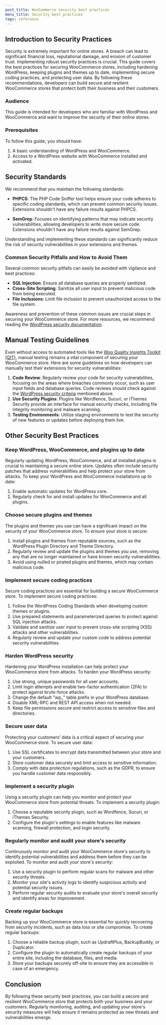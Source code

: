 ```yaml
---
post_title: WooCommerce security best practices
menu_title: Security best practices
tags: reference
---
```


## Introduction to Security Practices

Security is extremely important for online stores. A breach can lead to significant financial loss, reputational damage, and erosion of customer trust. Implementing robust security practices is crucial. This guide covers the best practices for securing WooCommerce stores, including hardening WordPress, keeping plugins and themes up to date, implementing secure coding practices, and protecting user data. By following these recommendations, developers can build secure and resilient WooCommerce stores that protect both their business and their customers.

### Audience

This guide is intended for developers who are familiar with WordPress and WooCommerce and want to improve the security of their online stores.

### Prerequisites

To follow this guide, you should have:

1. A basic understanding of WordPress and WooCommerce.
2. Access to a WordPress website with WooCommerce installed and activated.

## Security Standards

We recommend that you maintain the following standards: 

- **PHPCS**: The PHP Code Sniffer tool helps ensure your code adheres to specific coding standards, which can prevent common security issues. Extensions shouldn't have any failure results against PHPCS.

- **SemGrep**: Focuses on identifying patterns that may indicate security vulnerabilities, allowing developers to write more secure code. Extensions shouldn't have any failure results against SemGrep.

Understanding and implementing these standards can significantly reduce the risk of security vulnerabilities in your extensions and themes.

### Common Security Pitfalls and How to Avoid Them

Several common security pitfalls can easily be avoided with vigilance and best practices:

- **SQL Injection**: Ensure all database queries are properly sanitized.
- **Cross-Site Scripting**: Sanitize all user input to prevent malicious code from being executed.
- **File Inclusions**: Limit file inclusion to prevent unauthorized access to the file system.

Awareness and prevention of these common issues are crucial steps in securing your WooCommerce store. For more resources, we recommend reading the [WordPress security documentation](https://developer.wordpress.org/apis/security/).

## Manual Testing Guidelines

Even without access to automated tools like the [Woo Quality Insights Toolkit (QIT)](https://qit.woo.com), manual testing remains a vital component of securing your WooCommerce store. Here are some guidelines on how developers can manually test their extensions for security vulnerabilities: 

1. **Code Review**: Regularly review your code for security vulnerabilities, focusing on the areas where breaches commonly occur, such as user input fields and database queries. Code reviews should check against the [WordPress security criteria](https://developer.wordpress.org/apis/security/) mentioned above. 
2. **Use Security Plugins**: Plugins like Wordfence, Sucuri, or iThemes Security provide an interface for manual security checks, including file integrity monitoring and malware scanning.
3. **Testing Environments**: Utilize staging environments to test the security of new features or updates before deploying them live.

## Other Security Best Practices

### Keep WordPress, WooCommerce, and plugins up to date

Regularly updating WordPress, WooCommerce, and all installed plugins is crucial to maintaining a secure online store. Updates often include security patches that address vulnerabilities and help protect your store from attacks. To keep your WordPress and WooCommerce installations up to date:

1. Enable automatic updates for WordPress core.
2. Regularly check for and install updates for WooCommerce and all plugins.

### Choose secure plugins and themes

The plugins and themes you use can have a significant impact on the security of your WooCommerce store. To ensure your store is secure:

1. Install plugins and themes from reputable sources, such as the WordPress Plugin Directory and Theme Directory.
2. Regularly review and update the plugins and themes you use, removing any that are no longer maintained or have known security vulnerabilities.
3. Avoid using nulled or pirated plugins and themes, which may contain malicious code.

### Implement secure coding practices

Secure coding practices are essential for building a secure WooCommerce store. To implement secure coding practices:

1. Follow the WordPress Coding Standards when developing custom themes or plugins.
2. Use prepared statements and parameterized queries to protect against SQL injection attacks.
3. Validate and sanitize user input to prevent cross-site scripting (XSS) attacks and other vulnerabilities.
4. Regularly review and update your custom code to address potential security vulnerabilities.

### Harden WordPress security

Hardening your WordPress installation can help protect your WooCommerce store from attacks. To harden your WordPress security:

1. Use strong, unique passwords for all user accounts.
2. Limit login attempts and enable two-factor authentication (2FA) to protect against brute-force attacks.
3. Change the default "wp\_" table prefix in your WordPress database.
4. Disable XML-RPC and REST API access when not needed.
5. Keep file permissions secure and restrict access to sensitive files and directories.

### Secure user data

Protecting your customers' data is a critical aspect of securing your WooCommerce store. To secure user data:

1. Use SSL certificates to encrypt data transmitted between your store and your customers.
2. Store customer data securely and limit access to sensitive information.
3. Comply with data protection regulations, such as the GDPR, to ensure you handle customer data responsibly.

### Implement a security plugin

Using a security plugin can help you monitor and protect your WooCommerce store from potential threats. To implement a security plugin:

1. Choose a reputable security plugin, such as Wordfence, Sucuri, or iThemes Security.
2. Configure the plugin's settings to enable features like malware scanning, firewall protection, and login security.

### Regularly monitor and audit your store's security

Continuously monitor and audit your WooCommerce store's security to identify potential vulnerabilities and address them before they can be exploited. To monitor and audit your store's security:

1. Use a security plugin to perform regular scans for malware and other security threats.
2. Monitor your site's activity logs to identify suspicious activity and potential security issues.
3. Perform regular security audits to evaluate your store's overall security and identify areas for improvement.

### Create regular backups

Backing up your WooCommerce store is essential for quickly recovering from security incidents, such as data loss or site compromise. To create regular backups:

1. Choose a reliable backup plugin, such as UpdraftPlus, BackupBuddy, or Duplicator.
2. Configure the plugin to automatically create regular backups of your entire site, including the database, files, and media.
3. Store your backups securely off-site to ensure they are accessible in case of an emergency.

## Conclusion

By following these security best practices, you can build a secure and resilient WooCommerce store that protects both your business and your customers. Regularly monitoring, auditing, and updating your store's security measures will help ensure it remains protected as new threats and vulnerabilities emerge.

